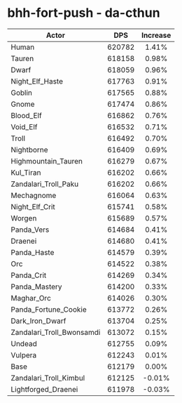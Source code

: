 # bhh-fort-push - da-cthun
| Actor | DPS | Increase |
|---|:---:|:---:|
|Human|620782|1.41%|
|Tauren|618158|0.98%|
|Dwarf|618059|0.96%|
|Night_Elf_Haste|617763|0.91%|
|Goblin|617565|0.88%|
|Gnome|617474|0.86%|
|Blood_Elf|616862|0.76%|
|Void_Elf|616532|0.71%|
|Troll|616492|0.70%|
|Nightborne|616409|0.69%|
|Highmountain_Tauren|616279|0.67%|
|Kul_Tiran|616202|0.66%|
|Zandalari_Troll_Paku|616202|0.66%|
|Mechagnome|616064|0.63%|
|Night_Elf_Crit|615741|0.58%|
|Worgen|615689|0.57%|
|Panda_Vers|614684|0.41%|
|Draenei|614680|0.41%|
|Panda_Haste|614579|0.39%|
|Orc|614522|0.38%|
|Panda_Crit|614269|0.34%|
|Panda_Mastery|614200|0.33%|
|Maghar_Orc|614026|0.30%|
|Panda_Fortune_Cookie|613772|0.26%|
|Dark_Iron_Dwarf|613704|0.25%|
|Zandalari_Troll_Bwonsamdi|613072|0.15%|
|Undead|612755|0.09%|
|Vulpera|612243|0.01%|
|Base|612179|0.00%|
|Zandalari_Troll_Kimbul|612125|-0.01%|
|Lightforged_Draenei|611978|-0.03%|
